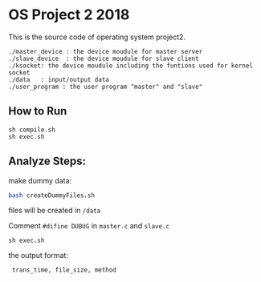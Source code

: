 # OS Project 2 2018

This is the source code of operating system project2.

```
./master_device : the device moudule for master server
./slave_device  : the device moudule for slave client
./ksocket: the device moudule including the funtions used for kernel socket
./data   : input/output data
./user_program : the user program "master" and "slave"
```

## How to Run

```
sh compile.sh
sh exec.sh
```

## Analyze Steps:

make dummy data:

```bash
bash createDummyFiles.sh 
```

files will be created in `/data`

Comment `#difine DUBUG` in `master.c` and `slave.c`

```
sh exec.sh
```

the output format:
```
 trans_time, file_size, method
```